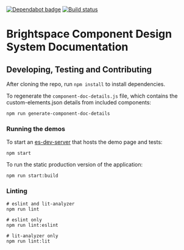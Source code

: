 [![Dependabot badge](https://flat.badgen.net/dependabot/BrightspaceUI/documentation?icon=dependabot)](https://app.dependabot.com/)
[![Build status](https://travis-ci.com/BrightspaceUI/documentation.svg?branch=master)](https://travis-ci.com/BrightspaceUI/documentation)

# Brightspace Component Design System Documentation

## Developing, Testing and Contributing

After cloning the repo, run `npm install` to install dependencies.

To regenerate the `component-doc-details.js` file, which contains the custom-elements.json details from included components:

```shell
npm run generate-component-doc-details
```

### Running the demos

To start an [es-dev-server](https://open-wc.org/developing/es-dev-server.html) that hosts the demo page and tests:

```shell
npm start
```

To run the static production version of the application:

```shell
npm run start:build
```

### Linting

```shell
# eslint and lit-analyzer
npm run lint

# eslint only
npm run lint:eslint

# lit-analyzer only
npm run lint:lit
```
